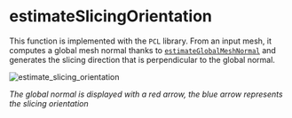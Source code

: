 # estimateSlicingOrientation

This function is implemented with the `PCL` library. From an input mesh, it computes a global mesh normal thanks to [`estimateGlobalMeshNormal`](README_estimate_global_mesh_normal.md) and generates the slicing direction that is perpendicular to the global normal.

![estimate_slicing_orientation](estimate_slicing_orientation.png)

_The global normal is displayed with a red arrow, the blue arrow represents the slicing orientation_
